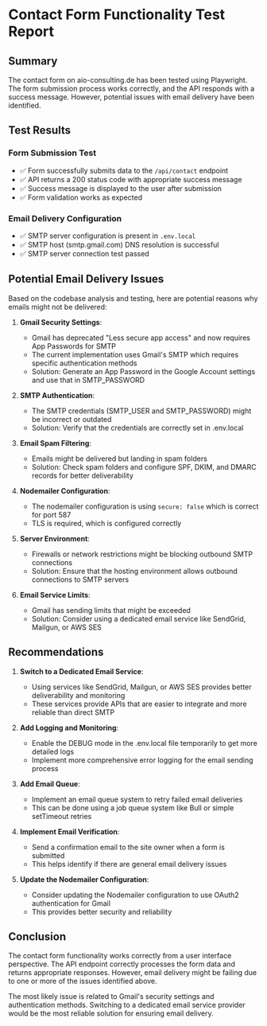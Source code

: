 # Contact Form Functionality Test Report

## Summary
The contact form on aio-consulting.de has been tested using Playwright. The form submission process works correctly, and the API responds with a success message. However, potential issues with email delivery have been identified.

## Test Results

### Form Submission Test
- ✅ Form successfully submits data to the `/api/contact` endpoint
- ✅ API returns a 200 status code with appropriate success message
- ✅ Success message is displayed to the user after submission
- ✅ Form validation works as expected

### Email Delivery Configuration
- ✅ SMTP server configuration is present in `.env.local`
- ✅ SMTP host (smtp.gmail.com) DNS resolution is successful
- ✅ SMTP server connection test passed

## Potential Email Delivery Issues

Based on the codebase analysis and testing, here are potential reasons why emails might not be delivered:

1. **Gmail Security Settings**:
   - Gmail has deprecated "Less secure app access" and now requires App Passwords for SMTP
   - The current implementation uses Gmail's SMTP which requires specific authentication methods
   - Solution: Generate an App Password in the Google Account settings and use that in SMTP_PASSWORD

2. **SMTP Authentication**:
   - The SMTP credentials (SMTP_USER and SMTP_PASSWORD) might be incorrect or outdated
   - Solution: Verify that the credentials are correctly set in .env.local

3. **Email Spam Filtering**:
   - Emails might be delivered but landing in spam folders
   - Solution: Check spam folders and configure SPF, DKIM, and DMARC records for better deliverability

4. **Nodemailer Configuration**:
   - The nodemailer configuration is using `secure: false` which is correct for port 587
   - TLS is required, which is configured correctly

5. **Server Environment**:
   - Firewalls or network restrictions might be blocking outbound SMTP connections
   - Solution: Ensure that the hosting environment allows outbound connections to SMTP servers

6. **Email Service Limits**:
   - Gmail has sending limits that might be exceeded
   - Solution: Consider using a dedicated email service like SendGrid, Mailgun, or AWS SES

## Recommendations

1. **Switch to a Dedicated Email Service**:
   - Using services like SendGrid, Mailgun, or AWS SES provides better deliverability and monitoring
   - These services provide APIs that are easier to integrate and more reliable than direct SMTP

2. **Add Logging and Monitoring**:
   - Enable the DEBUG mode in the .env.local file temporarily to get more detailed logs
   - Implement more comprehensive error logging for the email sending process

3. **Add Email Queue**:
   - Implement an email queue system to retry failed email deliveries
   - This can be done using a job queue system like Bull or simple setTimeout retries

4. **Implement Email Verification**:
   - Send a confirmation email to the site owner when a form is submitted
   - This helps identify if there are general email delivery issues

5. **Update the Nodemailer Configuration**:
   - Consider updating the Nodemailer configuration to use OAuth2 authentication for Gmail
   - This provides better security and reliability

## Conclusion

The contact form functionality works correctly from a user interface perspective. The API endpoint correctly processes the form data and returns appropriate responses. However, email delivery might be failing due to one or more of the issues identified above.

The most likely issue is related to Gmail's security settings and authentication methods. Switching to a dedicated email service provider would be the most reliable solution for ensuring email delivery.